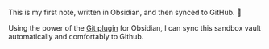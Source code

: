 This is my first note, written in Obsidian, and then synced to GitHub. 🥳

Using the power of the [Git plugin](https://github.com/denolehov/obsidian-git) for Obsidian, I can sync this sandbox vault automatically and comfortably to Github.